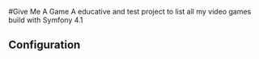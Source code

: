 #Give Me A Game
A educative and test project to list all my video games build with Symfony 4.1

## Configuration

